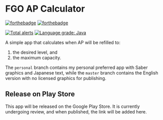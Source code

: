 # FGO AP Calculator

[![forthebadge](https://forthebadge.com/images/badges/60-percent-of-the-time-works-every-time.svg)](https://forthebadge.com)
[![forthebadge](https://forthebadge.com/images/badges/built-with-resentment.svg)](https://forthebadge.com)

[![Total alerts](https://img.shields.io/lgtm/alerts/g/chuahou/fgoapcalculator.svg?logo=lgtm&logoWidth=18&style=for-the-badge)](https://lgtm.com/projects/g/chuahou/fgoapcalculator/alerts/)
[![Language grade: Java](https://img.shields.io/lgtm/grade/java/g/chuahou/fgoapcalculator.svg?logo=lgtm&logoWidth=18&style=for-the-badge)](https://lgtm.com/projects/g/chuahou/fgoapcalculator/context:java)

A simple app that calculates when AP will be refilled to:

1. the desired level, and 
2. the maximum capacity.

The `personal` branch contains my personal preferred app with Saber graphics and
Japanese text, while the `master` branch contains the English version with no
licensed graphics for publishing.

## Release on Play Store

This app will be released on the Google Play Store. It is currently undergoing review, and when published, the link will
be added here.
